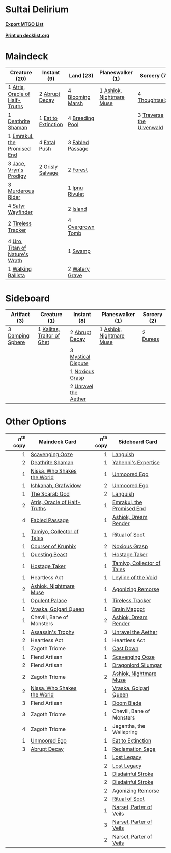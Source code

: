 # Sultai Delirium

#### [Export MTGO List](../collection/Sultai%20Delirium/Sultai%20Delirium.txt)
#### [Print on decklist.org](http://decklist.org/?deckmain=2%09Abrupt%20Decay%0A1%09Ashiok,%20Nightmare%20Muse%0A1%09Atris,%20Oracle%20of%20Half-Truths%0A4%09Blooming%20Marsh%0A4%09Breeding%20Pool%0A1%09Deathrite%20Shaman%0A1%09Eat%20to%20Extinction%0A1%09Emrakul,%20the%20Promised%20End%0A3%09Fabled%20Passage%0A4%09Fatal%20Push%0A2%09Forest%0A2%09Grisly%20Salvage%0A1%09Ipnu%20Rivulet%0A2%09Island%0A3%09Jace,%20Vryn's%20Prodigy%0A3%09Murderous%20Rider%0A4%09Overgrown%20Tomb%0A4%09Satyr%20Wayfinder%0A1%09Swamp%0A4%09Thoughtseize%0A2%09Tireless%20Tracker%0A3%09Traverse%20the%20Ulvenwald%0A4%09Uro,%20Titan%20of%20Nature's%20Wrath%0A1%09Walking%20Ballista%0A2%09Watery%20Grave&deckside=2%09Abrupt%20Decay%0A1%09Ashiok,%20Nightmare%20Muse%0A3%09Damping%20Sphere%0A2%09Duress%0A1%09Kalitas,%20Traitor%20of%20Ghet%0A3%09Mystical%20Dispute%0A1%09Noxious%20Grasp%0A2%09Unravel%20the%20Aether)
# Maindeck

|                                              Creature (20)                                              |                                         Instant (9)                                          |                                         Land (23)                                         |                                         Planeswalker (1)                                          |                                            Sorcery (7)                                            |
|---------------------------------------------------------------------------------------------------------|----------------------------------------------------------------------------------------------|-------------------------------------------------------------------------------------------|---------------------------------------------------------------------------------------------------|---------------------------------------------------------------------------------------------------|
|1 [Atris, Oracle of Half-Truths](http://gatherer.wizards.com/Pages/Card/Details.aspx?multiverseid=476460)|2 [Abrupt Decay](http://gatherer.wizards.com/Pages/Card/Details.aspx?multiverseid=456061)     |4 [Blooming Marsh](http://gatherer.wizards.com/Pages/Card/Details.aspx?multiverseid=417816)|1 [Ashiok, Nightmare Muse](http://gatherer.wizards.com/Pages/Card/Details.aspx?multiverseid=476459)|4 [Thoughtseize](http://gatherer.wizards.com/Pages/Card/Details.aspx?multiverseid=438676)          |
|1 [Deathrite Shaman](http://gatherer.wizards.com/Pages/Card/Details.aspx?multiverseid=413757)            |1 [Eat to Extinction](http://gatherer.wizards.com/Pages/Card/Details.aspx?multiverseid=476341)|4 [Breeding Pool](http://gatherer.wizards.com/Pages/Card/Details.aspx?multiverseid=97088)  |                                                                                                   |3 [Traverse the Ulvenwald](http://gatherer.wizards.com/Pages/Card/Details.aspx?multiverseid=409998)|
|1 [Emrakul, the Promised End](http://gatherer.wizards.com/Pages/Card/Details.aspx?multiverseid=414295)   |4 [Fatal Push](http://gatherer.wizards.com/Pages/Card/Details.aspx?multiverseid=423724)       |3 [Fabled Passage](http://gatherer.wizards.com/Pages/Card/Details.aspx?multiverseid=473206)|                                                                                                   |                                                                                                   |
|3 [Jace, Vryn's Prodigy](http://gatherer.wizards.com/Pages/Card/Details.aspx?multiverseid=398434)        |2 [Grisly Salvage](http://gatherer.wizards.com/Pages/Card/Details.aspx?multiverseid=405253)   |2 [Forest](http://gatherer.wizards.com/Pages/Card/Details.aspx?multiverseid=439860)        |                                                                                                   |                                                                                                   |
|3 [Murderous Rider](http://gatherer.wizards.com/Pages/Card/Details.aspx?multiverseid=473059)             |                                                                                              |1 [Ipnu Rivulet](http://gatherer.wizards.com/Pages/Card/Details.aspx?multiverseid=430869)  |                                                                                                   |                                                                                                   |
|4 [Satyr Wayfinder](http://gatherer.wizards.com/Pages/Card/Details.aspx?multiverseid=378508)             |                                                                                              |2 [Island](http://gatherer.wizards.com/Pages/Card/Details.aspx?multiverseid=439857)        |                                                                                                   |                                                                                                   |
|2 [Tireless Tracker](http://gatherer.wizards.com/Pages/Card/Details.aspx?multiverseid=409997)            |                                                                                              |4 [Overgrown Tomb](http://gatherer.wizards.com/Pages/Card/Details.aspx?multiverseid=405103)|                                                                                                   |                                                                                                   |
|4 [Uro, Titan of Nature's Wrath](http://gatherer.wizards.com/Pages/Card/Details.aspx?multiverseid=476480)|                                                                                              |1 [Swamp](http://gatherer.wizards.com/Pages/Card/Details.aspx?multiverseid=439858)         |                                                                                                   |                                                                                                   |
|1 [Walking Ballista](http://gatherer.wizards.com/Pages/Card/Details.aspx?multiverseid=423848)            |                                                                                              |2 [Watery Grave](http://gatherer.wizards.com/Pages/Card/Details.aspx?multiverseid=405114)  |                                                                                                   |                                                                                                   |


# Sideboard

|                                       Artifact (3)                                        |                                            Creature (1)                                             |                                          Instant (8)                                          |                                         Planeswalker (1)                                          |                                   Sorcery (2)                                    |
|-------------------------------------------------------------------------------------------|-----------------------------------------------------------------------------------------------------|-----------------------------------------------------------------------------------------------|---------------------------------------------------------------------------------------------------|----------------------------------------------------------------------------------|
|3 [Damping Sphere](http://gatherer.wizards.com/Pages/Card/Details.aspx?multiverseid=443101)|1 [Kalitas, Traitor of Ghet](http://gatherer.wizards.com/Pages/Card/Details.aspx?multiverseid=407596)|2 [Abrupt Decay](http://gatherer.wizards.com/Pages/Card/Details.aspx?multiverseid=456061)      |1 [Ashiok, Nightmare Muse](http://gatherer.wizards.com/Pages/Card/Details.aspx?multiverseid=476459)|2 [Duress](http://gatherer.wizards.com/Pages/Card/Details.aspx?multiverseid=14557)|
|                                                                                           |                                                                                                     |3 [Mystical Dispute](http://gatherer.wizards.com/Pages/Card/Details.aspx?multiverseid=473020)  |                                                                                                   |                                                                                  |
|                                                                                           |                                                                                                     |1 [Noxious Grasp](http://gatherer.wizards.com/Pages/Card/Details.aspx?multiverseid=466864)     |                                                                                                   |                                                                                  |
|                                                                                           |                                                                                                     |2 [Unravel the Aether](http://gatherer.wizards.com/Pages/Card/Details.aspx?multiverseid=378515)|                                                                                                   |                                                                                  |


# Other Options

|*n*<sup>th</sup> copy|                                             Maindeck Card                                             |*n*<sup>th</sup> copy|                                           Sideboard Card                                            |
|--------------------:|-------------------------------------------------------------------------------------------------------|--------------------:|-----------------------------------------------------------------------------------------------------|
|                    1|[Scavenging Ooze](http://gatherer.wizards.com/Pages/Card/Details.aspx?multiverseid=420783)             |                    1|[Languish](http://gatherer.wizards.com/Pages/Card/Details.aspx?multiverseid=420731)                  |
|                    2|[Deathrite Shaman](http://gatherer.wizards.com/Pages/Card/Details.aspx?multiverseid=413757)            |                    1|[Yahenni's Expertise](http://gatherer.wizards.com/Pages/Card/Details.aspx?multiverseid=423742)       |
|                    1|[Nissa, Who Shakes the World](http://gatherer.wizards.com/Pages/Card/Details.aspx?multiverseid=461096) |                    1|[Unmoored Ego](http://gatherer.wizards.com/Pages/Card/Details.aspx?multiverseid=452962)              |
|                    1|[Ishkanah, Grafwidow](http://gatherer.wizards.com/Pages/Card/Details.aspx?multiverseid=414463)         |                    2|[Unmoored Ego](http://gatherer.wizards.com/Pages/Card/Details.aspx?multiverseid=452962)              |
|                    1|[The Scarab God](http://gatherer.wizards.com/Pages/Card/Details.aspx?multiverseid=430834)              |                    2|[Languish](http://gatherer.wizards.com/Pages/Card/Details.aspx?multiverseid=420731)                  |
|                    2|[Atris, Oracle of Half-Truths](http://gatherer.wizards.com/Pages/Card/Details.aspx?multiverseid=476460)|                    1|[Emrakul, the Promised End](http://gatherer.wizards.com/Pages/Card/Details.aspx?multiverseid=414295) |
|                    4|[Fabled Passage](http://gatherer.wizards.com/Pages/Card/Details.aspx?multiverseid=473206)              |                    1|[Ashiok, Dream Render](http://gatherer.wizards.com/Pages/Card/Details.aspx?multiverseid=461155)      |
|                    1|[Tamiyo, Collector of Tales](http://gatherer.wizards.com/Pages/Card/Details.aspx?multiverseid=461147)  |                    1|[Ritual of Soot](http://gatherer.wizards.com/Pages/Card/Details.aspx?multiverseid=452834)            |
|                    1|[Courser of Kruphix](http://gatherer.wizards.com/Pages/Card/Details.aspx?multiverseid=442153)          |                    2|[Noxious Grasp](http://gatherer.wizards.com/Pages/Card/Details.aspx?multiverseid=466864)             |
|                    1|[Questing Beast](http://gatherer.wizards.com/Pages/Card/Details.aspx?multiverseid=473133)              |                    1|[Hostage Taker](http://gatherer.wizards.com/Pages/Card/Details.aspx?multiverseid=435379)             |
|                    1|[Hostage Taker](http://gatherer.wizards.com/Pages/Card/Details.aspx?multiverseid=435379)               |                    1|[Tamiyo, Collector of Tales](http://gatherer.wizards.com/Pages/Card/Details.aspx?multiverseid=461147)|
|                    1|Heartless Act                                                                                          |                    1|[Leyline of the Void](http://gatherer.wizards.com/Pages/Card/Details.aspx?multiverseid=107682)       |
|                    2|[Ashiok, Nightmare Muse](http://gatherer.wizards.com/Pages/Card/Details.aspx?multiverseid=476459)      |                    1|[Agonizing Remorse](http://gatherer.wizards.com/Pages/Card/Details.aspx?multiverseid=476334)         |
|                    1|[Opulent Palace](http://gatherer.wizards.com/Pages/Card/Details.aspx?multiverseid=420930)              |                    1|[Tireless Tracker](http://gatherer.wizards.com/Pages/Card/Details.aspx?multiverseid=409997)          |
|                    1|[Vraska, Golgari Queen](http://gatherer.wizards.com/Pages/Card/Details.aspx?multiverseid=452963)       |                    1|[Brain Maggot](http://gatherer.wizards.com/Pages/Card/Details.aspx?multiverseid=380382)              |
|                    1|Chevill, Bane of Monsters                                                                              |                    2|[Ashiok, Dream Render](http://gatherer.wizards.com/Pages/Card/Details.aspx?multiverseid=461155)      |
|                    1|[Assassin's Trophy](http://gatherer.wizards.com/Pages/Card/Details.aspx?multiverseid=452902)           |                    3|[Unravel the Aether](http://gatherer.wizards.com/Pages/Card/Details.aspx?multiverseid=378515)        |
|                    2|Heartless Act                                                                                          |                    1|Heartless Act                                                                                        |
|                    1|Zagoth Triome                                                                                          |                    1|[Cast Down](http://gatherer.wizards.com/Pages/Card/Details.aspx?multiverseid=442969)                 |
|                    1|Fiend Artisan                                                                                          |                    1|[Scavenging Ooze](http://gatherer.wizards.com/Pages/Card/Details.aspx?multiverseid=420783)           |
|                    2|Fiend Artisan                                                                                          |                    1|[Dragonlord Silumgar](http://gatherer.wizards.com/Pages/Card/Details.aspx?multiverseid=394550)       |
|                    2|Zagoth Triome                                                                                          |                    2|[Ashiok, Nightmare Muse](http://gatherer.wizards.com/Pages/Card/Details.aspx?multiverseid=476459)    |
|                    2|[Nissa, Who Shakes the World](http://gatherer.wizards.com/Pages/Card/Details.aspx?multiverseid=461096) |                    1|[Vraska, Golgari Queen](http://gatherer.wizards.com/Pages/Card/Details.aspx?multiverseid=452963)     |
|                    3|Fiend Artisan                                                                                          |                    1|[Doom Blade](http://gatherer.wizards.com/Pages/Card/Details.aspx?multiverseid=247322)                |
|                    3|Zagoth Triome                                                                                          |                    1|Chevill, Bane of Monsters                                                                            |
|                    4|Zagoth Triome                                                                                          |                    1|Jegantha, the Wellspring                                                                             |
|                    1|[Unmoored Ego](http://gatherer.wizards.com/Pages/Card/Details.aspx?multiverseid=452962)                |                    1|[Eat to Extinction](http://gatherer.wizards.com/Pages/Card/Details.aspx?multiverseid=476341)         |
|                    3|[Abrupt Decay](http://gatherer.wizards.com/Pages/Card/Details.aspx?multiverseid=456061)                |                    1|[Reclamation Sage](http://gatherer.wizards.com/Pages/Card/Details.aspx?multiverseid=389651)          |
|                     |                                                                                                       |                    1|[Lost Legacy](http://gatherer.wizards.com/Pages/Card/Details.aspx?multiverseid=417661)               |
|                     |                                                                                                       |                    2|[Lost Legacy](http://gatherer.wizards.com/Pages/Card/Details.aspx?multiverseid=417661)               |
|                     |                                                                                                       |                    1|[Disdainful Stroke](http://gatherer.wizards.com/Pages/Card/Details.aspx?multiverseid=420705)         |
|                     |                                                                                                       |                    2|[Disdainful Stroke](http://gatherer.wizards.com/Pages/Card/Details.aspx?multiverseid=420705)         |
|                     |                                                                                                       |                    2|[Agonizing Remorse](http://gatherer.wizards.com/Pages/Card/Details.aspx?multiverseid=476334)         |
|                     |                                                                                                       |                    2|[Ritual of Soot](http://gatherer.wizards.com/Pages/Card/Details.aspx?multiverseid=452834)            |
|                     |                                                                                                       |                    1|[Narset, Parter of Veils](http://gatherer.wizards.com/Pages/Card/Details.aspx?multiverseid=460988)   |
|                     |                                                                                                       |                    3|[Narset, Parter of Veils](http://gatherer.wizards.com/Pages/Card/Details.aspx?multiverseid=460988)   |
|                     |                                                                                                       |                    2|[Narset, Parter of Veils](http://gatherer.wizards.com/Pages/Card/Details.aspx?multiverseid=460988)   |

